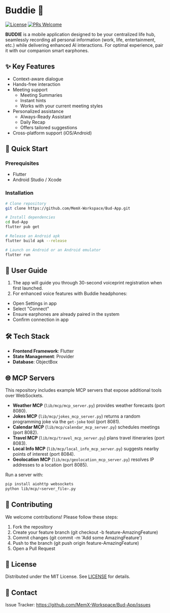 # Buddie 🌱

[![License](https://img.shields.io/badge/license-MIT-blue.svg)](LICENSE)
[![PRs Welcome](https://img.shields.io/badge/PRs-welcome-brightgreen.svg)](https://github.com/MemX-Workspace/Bud-App/pulls)

**BUDDIE** is a mobile application designed to be your centralized life hub, seamlessly recording all personal information (work, life, entertainment, etc.) while delivering enhanced AI interactions. For optimal experience, pair it with our companion smart earphones.

## ✨ Key Features
- Context-aware dialogue
- Hands-free interaction
- Meeting support
  - Meeting Summaries
  - Instant hints
  - Works with your current meeting styles
- Personalized assistance
  - Always-Ready Assistant
  - Daily Recap
  - Offers tailored suggestions
- Cross-platform support (iOS/Android)

## 🚀 Quick Start

### Prerequisites
- Flutter
- Android Studio / Xcode

### Installation
```bash
# Clone repository
git clone https://github.com/MemX-Workspace/Bud-App.git

# Install dependencies
cd Bud-App
flutter pub get

# Release an Android apk
flutter build apk --release

# Launch on Android or an Android emulator
flutter run
```

## 📱 User Guide

1. The app will guide you through 30-second voiceprint registration when first launched.
2. For enhanced voice features with Buddie headphones:
  - Open Settings in app
  - Select "Connect"
  - Ensure earphones are already paired in the system
  - Confirm connection in app

## 🛠️ Tech Stack

- **Frontend Framework**: Flutter
- **State Management**: Provider
- **Database**: ObjectBox

## 🌐 MCP Servers

This repository includes example MCP servers that expose additional tools over
WebSockets.

- **Weather MCP** (`lib/mcp/mcp_server.py`) provides weather forecasts (port
  8080).
- **Jokes MCP** (`lib/mcp/jokes_mcp_server.py`) returns a random programming
  joke via the `get-joke` tool (port 8081).
- **Calendar MCP** (`lib/mcp/calendar_mcp_server.py`) schedules meetings (port
  8082).
- **Travel MCP** (`lib/mcp/travel_mcp_server.py`) plans travel itineraries
  (port 8083).
- **Local Info MCP** (`lib/mcp/local_info_mcp_server.py`) suggests nearby
  points of interest (port 8084).
- **Geolocation MCP** (`lib/mcp/geolocation_mcp_server.py`) resolves IP
  addresses to a location (port 8085).

Run a server with:

```bash
pip install aiohttp websockets
python lib/mcp/<server_file>.py
```


## 🤝 Contributing

We welcome contributions! Please follow these steps:
1. Fork the repository 
2. Create your feature branch (git checkout -b feature-AmazingFeature)
3. Commit changes (git commit -m 'Add some AmazingFeature')
4. Push to the branch (git push origin feature-AmazingFeature)
5. Open a Pull Request

## 📄 License

Distributed under the MIT License. See [LICENSE](LICENSE) for details.

## 📧 Contact

Issue Tracker: https://github.com/MemX-Workspace/Bud-App/issues
